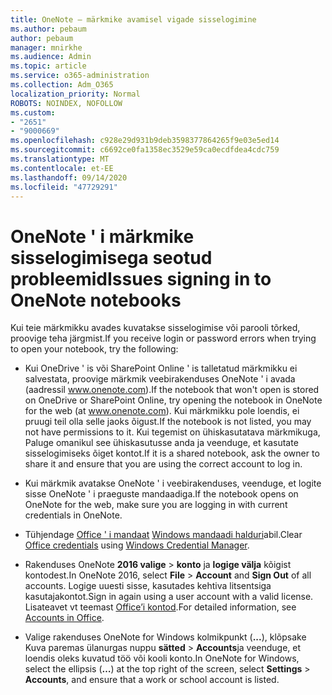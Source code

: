 ```yaml
---
title: OneNote – märkmike avamisel vigade sisselogimine
ms.author: pebaum
author: pebaum
manager: mnirkhe
ms.audience: Admin
ms.topic: article
ms.service: o365-administration
ms.collection: Adm_O365
localization_priority: Normal
ROBOTS: NOINDEX, NOFOLLOW
ms.custom:
- "2651"
- "9000669"
ms.openlocfilehash: c928e29d931b9deb3598377864265f9e03e5ed14
ms.sourcegitcommit: c6692ce0fa1358ec3529e59ca0ecdfdea4cdc759
ms.translationtype: MT
ms.contentlocale: et-EE
ms.lasthandoff: 09/14/2020
ms.locfileid: "47729291"
---
```

# <a name="issues-signing-in-to-onenote-notebooks"></a><span data-ttu-id="ce3c0-102">OneNote ' i märkmike sisselogimisega seotud probleemid</span><span class="sxs-lookup"><span data-stu-id="ce3c0-102">Issues signing in to OneNote notebooks</span></span>

<span data-ttu-id="ce3c0-103">Kui teie märkmikku avades kuvatakse sisselogimise või parooli tõrked, proovige teha järgmist.</span><span class="sxs-lookup"><span data-stu-id="ce3c0-103">If you receive login or password errors when trying to open your notebook, try the following:</span></span>

- <span data-ttu-id="ce3c0-104">Kui OneDrive ' is või SharePoint Online ' is talletatud märkmikku ei salvestata, proovige märkmik veebirakenduses OneNote ' i avada (aadressil www.onenote.com).</span><span class="sxs-lookup"><span data-stu-id="ce3c0-104">If the notebook that won't open is stored on OneDrive or SharePoint Online, try opening the notebook in OneNote for the web (at www.onenote.com).</span></span> <span data-ttu-id="ce3c0-105">Kui märkmikku pole loendis, ei pruugi teil olla selle jaoks õigust.</span><span class="sxs-lookup"><span data-stu-id="ce3c0-105">If the notebook is not listed, you may not have permissions to it.</span></span> <span data-ttu-id="ce3c0-106">Kui tegemist on ühiskasutatava märkmikuga, Paluge omanikul see ühiskasutusse anda ja veenduge, et kasutate sisselogimiseks õiget kontot.</span><span class="sxs-lookup"><span data-stu-id="ce3c0-106">If it is a shared notebook, ask the owner to share it and ensure that you are using the correct account to log in.</span></span>

- <span data-ttu-id="ce3c0-107">Kui märkmik avatakse OneNote ' i veebirakenduses, veenduge, et logite sisse OneNote ' i praeguste mandaadiga.</span><span class="sxs-lookup"><span data-stu-id="ce3c0-107">If the notebook opens on OneNote for the web, make sure you are logging in with current credentials in OneNote.</span></span> 

- <span data-ttu-id="ce3c0-108">Tühjendage [Office ' i mandaat](https://docs.microsoft.com/office/troubleshoot/error-messages/another-account-already-signed-in#step-3-clear-cached-credentials-on-the-computer) [Windows mandaadi halduri](https://support.microsoft.com/help/4026814/windows-accessing-credential-manager)abil.</span><span class="sxs-lookup"><span data-stu-id="ce3c0-108">Clear [Office credentials](https://docs.microsoft.com/office/troubleshoot/error-messages/another-account-already-signed-in#step-3-clear-cached-credentials-on-the-computer) using [Windows Credential Manager](https://support.microsoft.com/help/4026814/windows-accessing-credential-manager).</span></span>

- <span data-ttu-id="ce3c0-109">Rakenduses OneNote **2016 valige**  >  **konto** ja **logige välja** kõigist kontodest.</span><span class="sxs-lookup"><span data-stu-id="ce3c0-109">In OneNote 2016, select **File** > **Account** and **Sign Out** of all accounts.</span></span> <span data-ttu-id="ce3c0-110">Logige uuesti sisse, kasutades kehtiva litsentsiga kasutajakontot.</span><span class="sxs-lookup"><span data-stu-id="ce3c0-110">Sign in again using a user account with a valid license.</span></span> <span data-ttu-id="ce3c0-111">Lisateavet vt teemast [Office’i kontod](https://support.office.com/article/accounts-in-office-628ea040-f265-49de-b986-be09c3ebf8a9).</span><span class="sxs-lookup"><span data-stu-id="ce3c0-111">For detailed information, see [Accounts in Office](https://support.office.com/article/accounts-in-office-628ea040-f265-49de-b986-be09c3ebf8a9).</span></span>

- <span data-ttu-id="ce3c0-112">Valige rakenduses OneNote for Windows kolmikpunkt (**...**), klõpsake Kuva paremas ülanurgas nuppu **sätted**  >  **Accounts**ja veenduge, et loendis oleks kuvatud töö või kooli konto.</span><span class="sxs-lookup"><span data-stu-id="ce3c0-112">In OneNote for Windows, select the ellipsis (**…**) at the top right of the screen, select **Settings** > **Accounts**, and ensure that a work or school account is listed.</span></span>